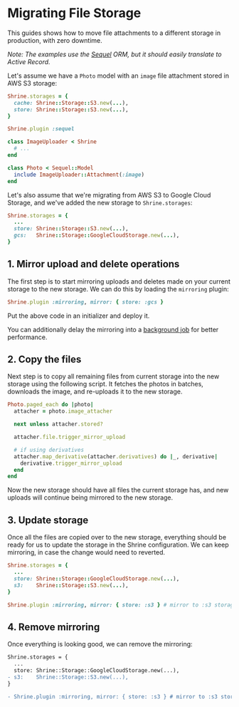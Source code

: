 # Migrating File Storage

This guides shows how to move file attachments to a different storage in 
production, with zero downtime.

_Note: The examples use the [Sequel] ORM, but it should easily translate to
Active Record._

Let's assume we have a `Photo` model with an `image` file attachment stored
in AWS S3 storage:

```rb
Shrine.storages = {
  cache: Shrine::Storage::S3.new(...),
  store: Shrine::Storage::S3.new(...),
}

Shrine.plugin :sequel
```
```rb
class ImageUploader < Shrine
  # ...
end
```
```rb
class Photo < Sequel::Model
  include ImageUploader::Attachment(:image)
end
```

Let's also assume that we're migrating from AWS S3 to Google Cloud Storage, and
we've added the new storage to `Shrine.storages`:

```rb
Shrine.storages = {
  ...
  store: Shrine::Storage::S3.new(...),
  gcs:   Shrine::Storage::GoogleCloudStorage.new(...),
}
```

## 1. Mirror upload and delete operations

The first step is to start mirroring uploads and deletes made on your current
storage to the new storage. We can do this by loading the `mirroring` plugin:

```rb
Shrine.plugin :mirroring, mirror: { store: :gcs }
```

Put the above code in an initializer and deploy it.

You can additionally delay the mirroring into a [background job][mirroring
backgrounding] for better performance.

## 2. Copy the files

Next step is to copy all remaining files from current storage into the new
storage using the following script. It fetches the photos in batches, downloads 
the image, and re-uploads it to the new storage. 

```rb
Photo.paged_each do |photo|
  attacher = photo.image_attacher

  next unless attacher.stored?

  attacher.file.trigger_mirror_upload

  # if using derivatives
  attacher.map_derivative(attacher.derivatives) do |_, derivative|
    derivative.trigger_mirror_upload
  end
end
```

Now the new storage should have all files the current storage has, and new
uploads will continue being mirrored to the new storage.

## 3. Update storage

Once all the files are copied over to the new storage, everything should be
ready for us to update the storage in the Shrine configuration. We can keep
mirroring, in case the change would need to reverted.

```rb
Shrine.storages = {
  ...
  store: Shrine::Storage::GoogleCloudStorage.new(...),
  s3:    Shrine::Storage::S3.new(...),
}

Shrine.plugin :mirroring, mirror: { store: :s3 } # mirror to :s3 storage
```

## 4. Remove mirroring

Once everything is looking good, we can remove the mirroring:

```diff
Shrine.storages = {
  ...
  store: Shrine::Storage::GoogleCloudStorage.new(...),
- s3:    Shrine::Storage::S3.new(...),
}

- Shrine.plugin :mirroring, mirror: { store: :s3 } # mirror to :s3 storage
```

[Sequel]: http://sequel.jeremyevans.net/
[mirroring backgrounding]: /doc/plugins/mirroring.md#backgrounding
